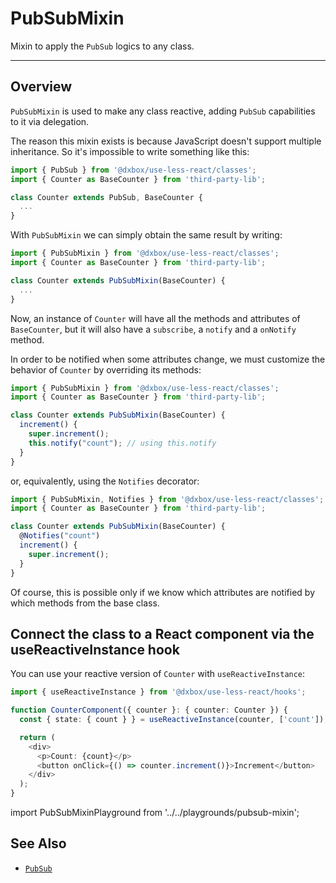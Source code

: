 # PubSubMixin

Mixin to apply the `PubSub` logics to any class.

---

## Overview

`PubSubMixin` is used to make any class reactive, adding `PubSub` capabilities to it via delegation.

The reason this mixin exists is because JavaScript doesn't support multiple inheritance. So it's impossible to write something like this:
```ts
import { PubSub } from '@dxbox/use-less-react/classes';
import { Counter as BaseCounter } from 'third-party-lib';

class Counter extends PubSub, BaseCounter {
  ...
}
```

With `PubSubMixin` we can simply obtain the same result by writing:
```ts
import { PubSubMixin } from '@dxbox/use-less-react/classes';
import { Counter as BaseCounter } from 'third-party-lib';

class Counter extends PubSubMixin(BaseCounter) {
  ...
}
```

Now, an instance of `Counter` will have all the methods and attributes of `BaseCounter`, but it will also have a `subscribe`, a `notify` and a `onNotify` method. 

In order to be notified when some attributes change, we must customize the behavior of `Counter` by overriding its methods:

```ts
import { PubSubMixin } from '@dxbox/use-less-react/classes';
import { Counter as BaseCounter } from 'third-party-lib';

class Counter extends PubSubMixin(BaseCounter) {
  increment() {
    super.increment();
    this.notify("count"); // using this.notify
  }
}
```

or, equivalently, using the `Notifies` decorator:

```ts
import { PubSubMixin, Notifies } from '@dxbox/use-less-react/classes';
import { Counter as BaseCounter } from 'third-party-lib';

class Counter extends PubSubMixin(BaseCounter) {
  @Notifies("count")
  increment() {
    super.increment();
  }
}
```

Of course, this is possible only if we know which attributes are notified by which methods from the base class.

## Connect the class to a React component via the useReactiveInstance hook

You can use your reactive version of `Counter` with `useReactiveInstance`:

```ts
import { useReactiveInstance } from '@dxbox/use-less-react/hooks';

function CounterComponent({ counter }: { counter: Counter }) {
  const { state: { count } } = useReactiveInstance(counter, ['count']);

  return (
    <div>
      <p>Count: {count}</p>
      <button onClick={() => counter.increment()}>Increment</button>
    </div>
  );
}
```

import PubSubMixinPlayground from '../../playgrounds/pubsub-mixin';

<PubSubMixinPlayground />


## See Also

- [`PubSub`](/docs/use-less-react/api/classes/pubsub)
